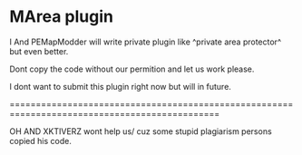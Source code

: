 MArea plugin
=============================================================================================

I And PEMapModder will write private plugin like ^private area protector^ but even better.

Dont copy the code without our permition and let us work please.


I dont want to submit this plugin right now but will in future.

==============================================================================================

OH AND XKTIVERZ wont help us/ cuz some stupid plagiarism persons copied his code.

